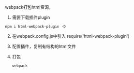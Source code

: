 webpack打包html资源，
1. 需要下载插件plugin
```
npm i html-webpack-plugin -D
```
2. 在webpack.config.js中引入 require('html-webpack-plugin')
3. 配置插件，复制有结构的html文件
   
4. 打包
   ```
   webpack
   ```